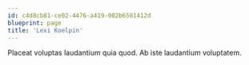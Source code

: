 ```yaml
---
id: c4d8cb81-ce02-4476-a419-002b6581412d
blueprint: page
title: 'Lexi Koelpin'
---
```

Placeat voluptas laudantium quia quod. Ab iste laudantium voluptatem.